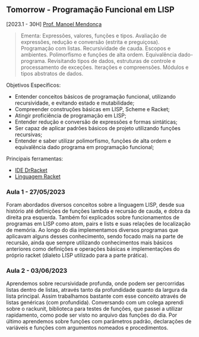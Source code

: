 ## Tomorrow - Programação Funcional em LISP
[2023.1 - 30H] [Prof. Manoel Mendonça](http://lattes.cnpq.br/1608062196337851)

> Ementa: Expressões, valores, funções e tipos. Avaliação de expressões, redução e conversão (estrita e preguiçosa).  Programação com listas. Recursividade de cauda. Escopos e ambientes. Polimorfismo e funções de alta ordem. Equivalência dado-programa. Revisitando tipos de dados, estruturas de controle e processamento de exceções. Iterações e compreensões. Módulos e tipos abstratos de dados.

Objetivos Específicos:
- Entender conceitos básicos de programação funcional, utilizando recursividade, e evitando estado e mutabilidade;
- Compreender construções básicas em LISP, Scheme e Racket;
- Atingir proficiência de programação em LISP;
- Entender redução e conversão de expressões e formas sintáticas;
- Ser capaz de aplicar padrões básicos de projeto utilizando funções recursivas;
- Entender e saber utilizar polimorfismo, funções de alta ordem e equivalência dado programa em programação funcional;

Principais ferramentas: 
- [IDE DrRacket ](https://docs.racket-lang.org/drracket/)
- [Linguagem Racket](https://racket-lang.org/)
### Aula 1 - 27/05/2023
Foram abordados diversos conceitos sobre a linguagem LISP, desde sua histório até definições de funções lambda e 
recursão de cauda, e dobra da direita pra esquerda. Também foi explicados sobre funcionamentos de programas em 
LISP como atom, pairs e lists e suas relações de localização de memória. Ao longo do dia implementamos diversos programas que aplicavam alguns desses conhecimento, sendo focado mais na parte de recursão, ainda que sempre
utilizando conhecimentos mais básicos anteriores como definições e operações básicas e implementações do próprio racket (dialeto LISP utilizado para a parte prática).
### Aula 2 - 03/06/2023
Aprendemos sobre recursividade profunda, onde podem ser percorridas listas
dentro de listas, através tanto da profundidade quanto da largura da 
lista principal. Assim trabalhamos bastante com esse conceito através de
listas genéricas (com profundida). Conversando com um colega aprendi sobre 
o rackunit, biblioteca para testes de funções, que passei a utilizar
rapidamento, como pode ser visto no arquivo das funções do dia. Por último
aprendemos sobre funções com parâmetros padrão, declarações de variáveis e
funções com argumentos nomeados e procedimentos.